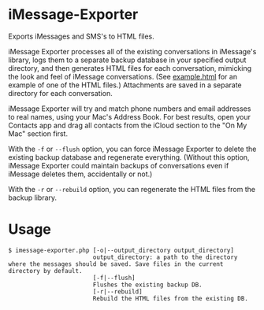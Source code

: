 iMessage-Exporter
=================
Exports iMessages and SMS's to HTML files.

iMessage Exporter processes all of the existing conversations in iMessage's library, logs them to a separate backup database in your specified output directory, and then generates HTML files for each conversation, mimicking the look and feel of iMessage conversations. (See [example.html](example.html) for an example of one of the HTML files.) Attachments are saved in a separate directory for each conversation.

iMessage Exporter will try and match phone numbers and email addresses to real names, using your Mac's Address Book. For best results, open your Contacts app and drag all contacts from the iCloud section to the "On My Mac" section first.

With the `-f` or `--flush` option, you can force iMessage Exporter to delete the existing backup database and regenerate everything. (Without this option, iMessage Exporter could maintain backups of conversations even if iMessage deletes them, accidentally or not.) 

With the `-r` or `--rebuild` option, you can regenerate the HTML files from the backup library.

Usage
=====
```
$ imessage-exporter.php [-o|--output_directory output_directory]
                        output_directory: a path to the directory where the messages should be saved. Save files in the current directory by default.
                        [-f|--flush]
                        Flushes the existing backup DB.
                        [-r|--rebuild]
                        Rebuild the HTML files from the existing DB.
```